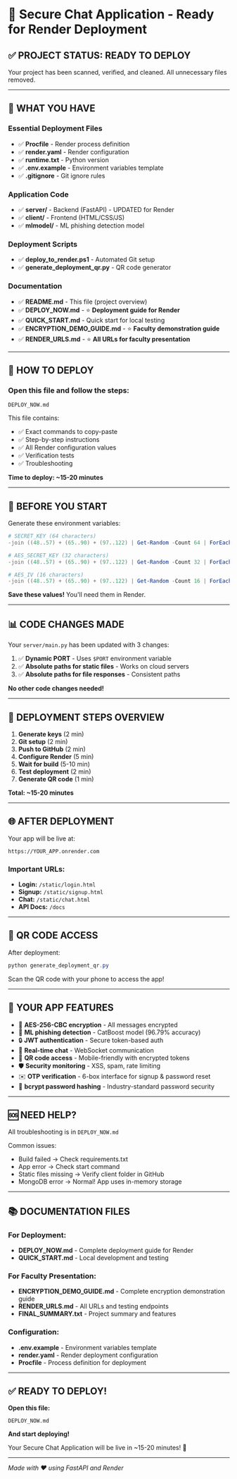 # 🚀 Secure Chat Application - Ready for Render Deployment

## ✅ PROJECT STATUS: READY TO DEPLOY

Your project has been scanned, verified, and cleaned. All unnecessary files removed.

---

## 📁 WHAT YOU HAVE

### Essential Deployment Files
- ✅ **Procfile** - Render process definition
- ✅ **render.yaml** - Render configuration
- ✅ **runtime.txt** - Python version
- ✅ **.env.example** - Environment variables template
- ✅ **.gitignore** - Git ignore rules

### Application Code
- ✅ **server/** - Backend (FastAPI) - UPDATED for Render
- ✅ **client/** - Frontend (HTML/CSS/JS)
- ✅ **mlmodel/** - ML phishing detection model

### Deployment Scripts
- ✅ **deploy_to_render.ps1** - Automated Git setup
- ✅ **generate_deployment_qr.py** - QR code generator

### Documentation
- ✅ **README.md** - This file (project overview)
- ✅ **DEPLOY_NOW.md** - ⭐ **Deployment guide for Render**
- ✅ **QUICK_START.md** - Quick start for local testing
- ✅ **ENCRYPTION_DEMO_GUIDE.md** - ⭐ **Faculty demonstration guide**
- ✅ **RENDER_URLS.md** - ⭐ **All URLs for faculty presentation**

---

## 🚀 HOW TO DEPLOY

### Open this file and follow the steps:
```
DEPLOY_NOW.md
```

This file contains:
- ✅ Exact commands to copy-paste
- ✅ Step-by-step instructions
- ✅ All Render configuration values
- ✅ Verification tests
- ✅ Troubleshooting

**Time to deploy: ~15-20 minutes**

---

## 🔑 BEFORE YOU START

Generate these environment variables:

```powershell
# SECRET_KEY (64 characters)
-join ((48..57) + (65..90) + (97..122) | Get-Random -Count 64 | ForEach-Object {[char]$_})

# AES_SECRET_KEY (32 characters)
-join ((48..57) + (65..90) + (97..122) | Get-Random -Count 32 | ForEach-Object {[char]$_})

# AES_IV (16 characters)
-join ((48..57) + (65..90) + (97..122) | Get-Random -Count 16 | ForEach-Object {[char]$_})
```

**Save these values!** You'll need them in Render.

---

## 📊 CODE CHANGES MADE

Your `server/main.py` has been updated with 3 changes:

1. ✅ **Dynamic PORT** - Uses `$PORT` environment variable
2. ✅ **Absolute paths for static files** - Works on cloud servers
3. ✅ **Absolute paths for file responses** - Consistent paths

**No other code changes needed!**

---

## 🎯 DEPLOYMENT STEPS OVERVIEW

1. **Generate keys** (2 min)
2. **Git setup** (2 min)
3. **Push to GitHub** (2 min)
4. **Configure Render** (5 min)
5. **Wait for build** (5-10 min)
6. **Test deployment** (2 min)
7. **Generate QR code** (1 min)

**Total: ~15-20 minutes**

---

## 🌐 AFTER DEPLOYMENT

Your app will be live at:
```
https://YOUR_APP.onrender.com
```

### Important URLs:
- **Login:** `/static/login.html`
- **Signup:** `/static/signup.html`
- **Chat:** `/static/chat.html`
- **API Docs:** `/docs`

---

## 📱 QR CODE ACCESS

After deployment:
```powershell
python generate_deployment_qr.py
```

Scan the QR code with your phone to access the app!

---

## 🎯 YOUR APP FEATURES

- 🔐 **AES-256-CBC encryption** - All messages encrypted
- 🤖 **ML phishing detection** - CatBoost model (96.79% accuracy)
- 🔒 **JWT authentication** - Secure token-based auth
- 💬 **Real-time chat** - WebSocket communication
- 📱 **QR code access** - Mobile-friendly with encrypted tokens
- 🛡️ **Security monitoring** - XSS, spam, rate limiting
- ✉️ **OTP verification** - 6-box interface for signup & password reset
- 🔑 **bcrypt password hashing** - Industry-standard password security

---

## 🆘 NEED HELP?

All troubleshooting is in `DEPLOY_NOW.md`

Common issues:
- Build failed → Check requirements.txt
- App error → Check start command
- Static files missing → Verify client folder in GitHub
- MongoDB error → Normal! App uses in-memory storage

---

## 📚 DOCUMENTATION FILES

### For Deployment:
- **DEPLOY_NOW.md** - Complete deployment guide for Render
- **QUICK_START.md** - Local development and testing

### For Faculty Presentation:
- **ENCRYPTION_DEMO_GUIDE.md** - Complete encryption demonstration guide
- **RENDER_URLS.md** - All URLs and testing endpoints
- **FINAL_SUMMARY.txt** - Project summary and features

### Configuration:
- **.env.example** - Environment variables template
- **render.yaml** - Render deployment configuration
- **Procfile** - Process definition for deployment

---

## ✅ READY TO DEPLOY!

**Open this file:**
```
DEPLOY_NOW.md
```

**And start deploying!**

Your Secure Chat Application will be live in ~15-20 minutes! 🎉

---

*Made with ❤️ using FastAPI and Render*
